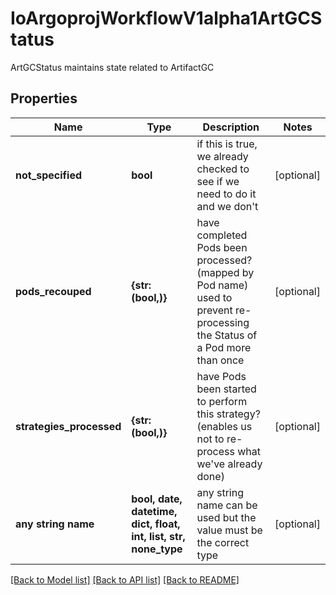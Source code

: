 # IoArgoprojWorkflowV1alpha1ArtGCStatus

ArtGCStatus maintains state related to ArtifactGC

## Properties
Name | Type | Description | Notes
------------ | ------------- | ------------- | -------------
**not_specified** | **bool** | if this is true, we already checked to see if we need to do it and we don&#39;t | [optional] 
**pods_recouped** | **{str: (bool,)}** | have completed Pods been processed? (mapped by Pod name) used to prevent re-processing the Status of a Pod more than once | [optional] 
**strategies_processed** | **{str: (bool,)}** | have Pods been started to perform this strategy? (enables us not to re-process what we&#39;ve already done) | [optional] 
**any string name** | **bool, date, datetime, dict, float, int, list, str, none_type** | any string name can be used but the value must be the correct type | [optional]

[[Back to Model list]](../README.md#documentation-for-models) [[Back to API list]](../README.md#documentation-for-api-endpoints) [[Back to README]](../README.md)


